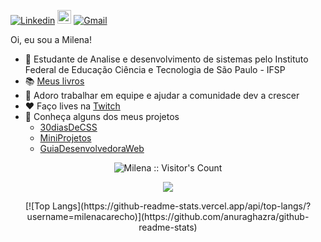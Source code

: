 [![Linkedin](https://img.shields.io/badge/-LinkedIn-blue?style=flat&logo=Linkedin&logoColor=white)](https://www.linkedin.com/in/milenacarecho/)
[<img src="https://img.shields.io/github/followers/milenacarecho?label=follow&style=social" height="22" title="Follow me" />](https://github.com/milenacarecho) 
[![Gmail](https://img.shields.io/badge/-Gmail-c14438?style=flat&logo=Gmail&logoColor=white)](mailto:milena.c@aluno.ifsp.edu.br)

Oi, eu sou a Milena!

- 📖 Estudante de Analise e desenvolvimento de sistemas pelo Instituto Federal de Educação Ciência e Tecnologia de São Paulo - IFSP
- 📚 [Meus livros](https://github.com/MilenaCarecho/myBooks)
- 🤝 Adoro trabalhar em equipe e ajudar a comunidade dev a crescer
- ❤️ Faço lives na [Twitch](https://www.twitch.tv/ahmilena)
- 🔎 Conheça alguns dos meus projetos
   - [30diasDeCSS](https://github.com/MilenaCarecho/30diasDeCSS)
   - [MiniProjetos](https://github.com/MilenaCarecho/MiniProjetos)
   - [GuiaDesenvolvedoraWeb](https://github.com/MilenaCarecho/GuiaDesenvolvedoraWeb)

<p align="center"><img src="https://profile-counter.glitch.me/{MilenaCarecho}/count.svg" alt="Milena :: Visitor's Count" /></p>




 
 <p align="center"><a><img src="https://github-readme-stats.vercel.app/api?username=milenacarecho&show_icons=true&theme=graywhite" /></a></p>
 
 <p align="center">[![Top Langs](https://github-readme-stats.vercel.app/api/top-langs/?username=milenacarecho)](https://github.com/anuraghazra/github-readme-stats)
</p>
 

   
  
